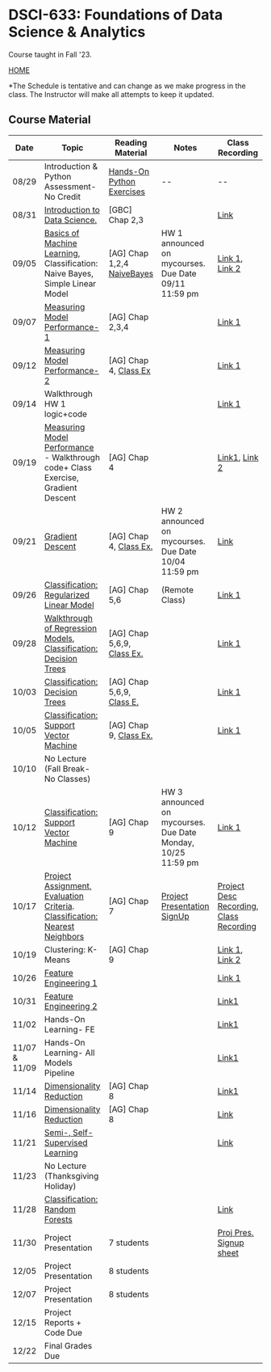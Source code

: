 
# DSCI-633: Foundations of Data Science & Analytics
Course taught in Fall '23.

[HOME](https://github.com/aiforsec/RIT-DSCI-633-FDS)

*The Schedule is tentative and can change as we make progress in the class. The Instructor will make all attempts to keep it updated.
## Course Material
| Date | Topic | Reading Material| Notes | Class Recording|
|-------|----------|---------------|-----------|----------|
| 08/29 |Introduction & Python Assessment-No Credit | [Hands-On Python Exercises](https://github.com/aiforsec/RIT-DSCI-633-FDS/blob/main/Syllabus/Lecture00) | -- | --|
| 08/31 |[Introduction to Data Science. ](https://github.com/aiforsec/RIT-DSCI-633-FDS/blob/main/Syllabus/Lecture01/Lec01.pptx) | [GBC] Chap 2,3| | [Link](https://rit.zoom.us/rec/share/iljfDog1m0bnvH7ZxanJIqPdjXdZPYtCws0DYmxE1P0BrdiKH1r3sWfDDVNBjcsl.ZYSUPn8DSjqYHUjK) |
| 09/05 |[Basics of Machine Learning](https://github.com/aiforsec/RIT-DSCI-633-FDS/blob/main/Syllabus/Lecture02/Lec02.pptx), Classification: Naive Bayes, Simple Linear Model| [AG] Chap 1,2,4 [NaiveBayes](https://www.cs.cmu.edu/~tom/mlbook/NBayesLogReg.pdf)| HW 1 announced on mycourses. Due Date 09/11 11:59 pm |[Link 1](https://rit.zoom.us/rec/share/bzPhOXUafxG_D047OoxAbka6WQJCqxzijlvexwPEdSZhHZHNWE36BVem3ojYoCXg.yZgiu0N_bs7oqgG5), [Link 2](https://rit.zoom.us/rec/share/k_VIXx5hMJh8P-HS5uQzXO_gIoBwRMDrJoCR-D-qCqxoQk7PqNDYuJoiUsr2uG1W.t1JbNPBySdWr-9h3) |
| 09/07 | [Measuring Model Performance-1](https://github.com/aiforsec/RIT-DSCI-633-FDS/blob/main/Syllabus/Lecture03/Lec03.pptx) |[AG] Chap 2,3,4| |[Link 1](https://rit.zoom.us/rec/share/szFmB9o20ZnKUVm1mezY9Fb-J3Ct-3FsEh0_Id4oUxLSu-OR6gaChjdu2nfi-3K2.lV7R5pVGCNqsI_rV)|
| 09/12 | [Measuring Model Performance-2](https://github.com/aiforsec/RIT-DSCI-633-FDS/blob/main/Syllabus/Lecture03/Lec03.pptx) |[AG] Chap 4, [Class Ex](https://colab.research.google.com/drive/106v96AO0W-1oDOcQGSTPQ_onWyFDS2zL?authuser=3)| |[Link 1](https://rit.zoom.us/rec/share/qyfVLmAHpZpQ7HjwDcIWDmDH75H1vSWQd5TWbuMYPMMUFMDCcu-T2M2V8DhLhmoY.NsRMHmf_KPEtWtSX)|
| 09/14 | Walkthrough HW 1 logic+code | | | [Link 1](https://rit.zoom.us/rec/share/fPhavA0WX21N1j5WjqeULuqUjjUQZcD6q5kXigA4SiOLZsN1RO6YZvgu8yZHYIiq.es1DHf8XY6h_ISO0)|
| 09/19 | [Measuring Model Performance]((https://github.com/aiforsec/RIT-DSCI-633-FDS/blob/main/Syllabus/Lecture03/Lec03.pptx)) - Walkthrough code+ Class Exercise, Gradient Descent |[AG] Chap 4 | |[Link1](https://rit.zoom.us/rec/share/pIkF8PT60n4le3paGz-3MhaJPRHst5UrzyfFLC-s7m4cWPvcvWvXwdTIYA-5Xpkm.gTkWSzZO67BEk_Ss?startTime=1695124960000), [Link 2](https://rit.zoom.us/rec/share/pIkF8PT60n4le3paGz-3MhaJPRHst5UrzyfFLC-s7m4cWPvcvWvXwdTIYA-5Xpkm.gTkWSzZO67BEk_Ss?startTime=1695125865000) | 
| 09/21 | [Gradient Descent](https://github.com/aiforsec/RIT-DSCI-633-FDS/blob/main/Syllabus/Lecture04/Lec04.pptx)|[AG] Chap 4, [Class Ex.](https://colab.research.google.com/drive/1asfpjbr5Ko3dMATNZTNDooXAqJrYLopI?usp=sharing)|HW 2 announced on mycourses. Due Date 10/04 11:59 pm  |[Link](https://rit.zoom.us/rec/share/k4iaKg0SAl6S5u5zbEPrknZaG35CQJ2SATAAhwF9TyuTY9x3GwGtl5-YZggQuINn.9F78q9RmTdzngzsy) |
| 09/26 | [Classification: Regularized Linear Model](https://github.com/aiforsec/RIT-DSCI-633-FDS/blob/main/Syllabus/Lecture05/Lec05.pptx) | [AG] Chap 5,6 |(Remote Class) |[Link 1](https://rit.zoom.us/rec/share/TZIfftzt7MYGbAma_xVXvLCZA9UsgCr-cAwSG21LY6GJ_gnQZtC-iFdae0jDUV7d.r_g1pAFOJ1MRBW3o) |
| 09/28 | [Walkthrough of Regression Models](https://colab.research.google.com/drive/1g43Lnv2_QEIA8Ms6T01kUrUEd6xjScIT?authuser=2#scrollTo=ivjRU8rSlGyk), [Classification: Decision Trees](https://github.com/aiforsec/RIT-DSCI-633-FDS/blob/main/Syllabus/Lecture06/Lec06.pptx)| [AG] Chap 5,6,9, [Class Ex.](https://colab.research.google.com/drive/1g43Lnv2_QEIA8Ms6T01kUrUEd6xjScIT?usp=sharing) |  |[Link 1](https://rit.zoom.us/rec/share/dqF06heGMctVdhD0JNAbg_NZYFqsMC2igEBi_SWyxqI49M0yKYT1FKSmjqPUvJbo.mh38cxpwjiZgje17)  |
| 10/03 | [Classification: Decision Trees](https://github.com/aiforsec/RIT-DSCI-633-FDS/blob/main/Syllabus/Lecture06/Lec06.pptx)| [AG] Chap 5,6,9, [Class E.](https://colab.research.google.com/drive/12fmEdKVNSUVO5uQjW9TQGVphgANvVajC?usp=sharing) |  |[Link 1](https://rit.zoom.us/rec/share/F5VYDlSA1sva0f4hXDuVhGtBVjQfL3xLn3WtbYIGZ_4Y0PU4FkQdBC9mTn4vpm6e.4WypLwt-_KYFh6Qd)  |
| 10/05 | [Classification: Support Vector Machine](https://github.com/aiforsec/RIT-DSCI-633-FDS/blob/main/Syllabus/Lecture07/Lec07.pptx)| [AG] Chap 9, [Class Ex.](https://colab.research.google.com/drive/1N9NKflosY-iOirDudUhZyxDYXUFGW12E?authuser=3#scrollTo=YZhPwe10TdRH) | |[Link 1](https://rit.zoom.us/rec/share/6qmdjPDNAV7VkS_KD2t4v2eE9xQmRq293W9yotYhuVtxfJyFAEsi0FYgf2iwpt-I.m3W87ZvljZhx70Mh) |
| 10/10 | No Lecture (Fall Break- No Classes) | |  | |
| 10/12 | [Classification: Support Vector Machine](https://github.com/aiforsec/RIT-DSCI-633-FDS/blob/main/Syllabus/Lecture07/Lec07.pptx)| [AG] Chap 9 | HW 3 announced on mycourses. Due Date Monday, 10/25 11:59 pm |[Link 1](https://rit.zoom.us/rec/share/dDkzQ3fCW-SBldInoku5geD12LQNMlzpYjuyFpj8itViDtVqcRjAQfsVUwPOW1Zt.yncw92MLrYMjopjK) |
| 10/17 | [Project Assignment, Evaluation Criteria](https://github.com/aiforsec/RIT-DSCI-633-FDS/tree/main/Syllabus/ProjectFiles). [Classification: Nearest Neighbors](https://github.com/aiforsec/RIT-DSCI-633-FDS/blob/main/Syllabus/Lecture08/Lec08.pptx)| [AG] Chap 7 | [Project Presentation SignUp](https://docs.google.com/spreadsheets/d/1gVTZzcjhA27w_CaHj6_YT2-7UaysRjj7dam5PLRNPI8/edit?usp=sharing)|[Project Desc Recording](https://rit.zoom.us/rec/share/ifT32hsnJW6BqjZidbnB1VMpXPLu6R8I7N8Nmiy3JNqK_o6FF4s28WwO8-IsuM07.Com1i4GLxidInkql?startTime=1697544443000), [Class Recording](https://rit.zoom.us/rec/share/ifT32hsnJW6BqjZidbnB1VMpXPLu6R8I7N8Nmiy3JNqK_o6FF4s28WwO8-IsuM07.Com1i4GLxidInkql?startTime=1697546533000) |
| 10/19 | Clustering: K-Means|[AG] Chap 9 |  | [Link 1](https://rit.zoom.us/rec/share/qHjGCW3wpdyhQJFEr7MbRqfYZ6gIK7Fb84xjSX-SRPf2X7Kq3M-nCCIgYOD2ELwi.yiRRbkd91LZecEtH?startTime=1697716979000), [Link 2](https://rit.zoom.us/rec/share/PKMdBbmq3F6_-lSN4zLfc0Y7NXCH3tjNOXGyO3pNWQzCqX0Qfkb_EZPMmQek_O3o.2k8Dl-dTpcxHcsps?startTime=1698321668000)|
| 10/26 | [Feature Engineering 1](https://github.com/aiforsec/RIT-DSCI-633-FDS/blob/main/Syllabus/Lecture10/Lec10.pptx) | |  |[Link 1](https://rit.zoom.us/rec/share/PKMdBbmq3F6_-lSN4zLfc0Y7NXCH3tjNOXGyO3pNWQzCqX0Qfkb_EZPMmQek_O3o.2k8Dl-dTpcxHcsps?startTime=1698324577000) |
| 10/31 | [Feature Engineering 2](https://github.com/aiforsec/RIT-DSCI-633-FDS/blob/main/Syllabus/Lecture11/Lec11.pptx) | |  | [Link1](https://rit.zoom.us/rec/play/AbPZwa-vntFH-V9wfXkG1AhWqKyWrXdoH_gANxVB7yIAjuX9ZqmpVHKfeq-C-LqxPrVH7ae5KAeoEjXM.-7qD7Iljn1wwl-Jq?canPlayFromShare=true&from=share_recording_detail&startTime=1698753207000&componentName=rec-play&originRequestUrl=https%3A%2F%2Frit.zoom.us%2Frec%2Fshare%2FlJjDqFrQ7qZxPrgfbOyvl08_6wFpP3TCgsikOWK4aO-CrzcndyDHF4re4wpv0CzT.AXTw7L_G7PcIMoKr%3FstartTime%3D1698753207000) |
| 11/02 | Hands-On Learning- FE| |  | [Link1](https://rit.zoom.us/rec/share/KyWvbD1ki500BOvLsG9Ut9ngSHrU44lh7R0NHZw5YkNJAy4KKE8c_gp1XTaHseyv.YpJKR9vTfgT0kmuW) |
| 11/07 & 11/09 |Hands-On Learning- All Models Pipeline| |  |[Link1](https://rit.zoom.us/rec/share/FxU1wAZQTalUrryOpxkXtHLhnK7pT6djafkH2JPJSSrw5tfLsgEQK-SQ9YnCTNxM.FtPQ5rpDzMAiRkBr)  |
| 11/14 | [Dimensionality Reduction](https://github.com/aiforsec/RIT-DSCI-633-FDS/blob/main/Syllabus/Lecture12/Lec12.pptx)|[AG] Chap 8|   | [Link1](https://rit.zoom.us/rec/share/neG4U85yNthVfCERuFrzfVZzXFmmEWv9rtgF62XsB-0JFnTSk65MEVDUXsQzaIVH.Cm6UMZTEagIe3a4N?startTime=1699966910000) |
| 11/16 | [Dimensionality Reduction](https://github.com/aiforsec/RIT-DSCI-633-FDS/blob/main/Syllabus/Lecture12/Lec12.pptx)|[AG] Chap 8| | [Link](https://rit.zoom.us/rec/share/JIzFNGfKhf5LOrqNfQtjWysoYgA9A9ROnhGh6RRUlKPRd5beYae4Mv63Gol8sFkf.-ZKh_qZ50AlhAiU0) |
| 11/21 | [Semi-, Self-Supervised Learning](https://github.com/aiforsec/RIT-DSCI-633-FDS/blob/main/Syllabus/Lecture13/Lec13.pptx)| |  |[Link](https://rit.zoom.us/rec/share/bXYQXFQxlfE06i4bKcvuc0ILbcJrjWUavDwS3CeSO73S8w8EeAeQ1crj8FjDuceP.dRZGvtUT0sAQLnAS) |
| 11/23 | No Lecture (Thanksgiving Holiday)| | | |
| 11/28 | [Classification: Random Forests](https://github.com/aiforsec/RIT-DSCI-633-FDS/blob/main/Syllabus/Lecture13/Lec13.pptx) | | |[Link](https://rit.zoom.us/rec/share/5NXEULLdW80m_T64C55N-8ysGpLN3R52LJ1nZRPkmgxwFcVM4P1ACi5W7kFQF-7F.LvRUm_kpFEloycRe) |
| 11/30 | Project Presentation| 7 students | | [Proj Pres. Signup sheet](https://docs.google.com/spreadsheets/d/1gVTZzcjhA27w_CaHj6_YT2-7UaysRjj7dam5PLRNPI8/edit#gid=0)|
| 12/05 | Project Presentation| 8 students | | |
| 12/07 | Project Presentation| 8 students | | |
| 12/15 | Project Reports + Code Due | | |
| 12/22 | Final Grades Due | |  | |
